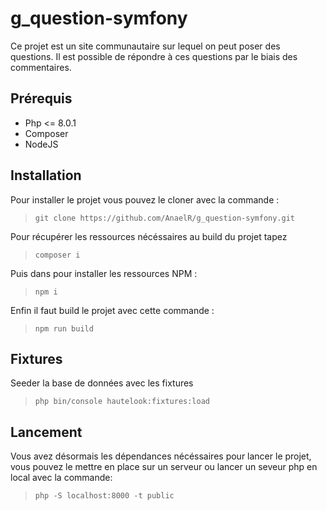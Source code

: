 # g_question-symfony

Ce projet est un site communautaire sur lequel on peut poser des questions. Il est possible de répondre à ces questions
par le biais des commentaires.

## Prérequis

- Php <= 8.0.1
- Composer
- NodeJS

## Installation

Pour installer le projet vous pouvez le cloner avec la commande :
> ```git clone https://github.com/AnaelR/g_question-symfony.git```

Pour récupérer les ressources nécéssaires au build du projet tapez
> `composer i`

Puis dans pour installer les ressources NPM :
> `npm i`

Enfin il faut build le projet avec cette commande :
> `npm run build`

## Fixtures

Seeder la base de données avec les fixtures
> `php bin/console hautelook:fixtures:load`

## Lancement
Vous avez désormais les dépendances nécéssaires pour lancer le projet, vous pouvez le mettre en place sur un serveur ou
lancer un seveur php en local avec la commande:

> `php -S localhost:8000 -t public`